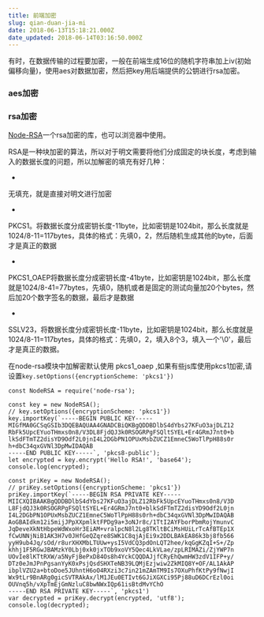 ```yaml
---
title: 前端加密
slug: qian-duan-jia-mi
date: 2018-06-13T15:18:21.000Z
date_updated: 2018-06-14T03:16:50.000Z
---
```


有时，在数据传输的过程要加密，一般在前端生成16位的随机字符串加上iv(初始偏移向量)，使用aes对数据加密，然后把key用后端提供的公钥进行rsa加密。

### aes加密

### rsa加密

[Node-RSA](https://github.com/rzcoder/node-rsa)一个rsa加密的库，也可以浏览器中使用。

RSA是一种块加密的算法，所以对于明文需要将他们分成固定的块长度，考虑到输入的数据长度的问题，所以加解密的填充有好几种：

- 
无填充，就是直接对明文进行加密

- 
PKCS1。将数据长度分成密钥长度-11byte，比如密钥是1024bit，那么长度就是1024/8-11=117bytes，具体的格式：先填0，2，然后随机生成其他的byte，后面才是真正的数据

- 
PKCS1_OAEP将数据长度分成密钥长度-41byte，比如密钥是1024bit，那么长度就是1024/8-41=77bytes，先填0，随机或者是固定的测试向量加20个bytes，然后加20个数字签名的数据，最后才是数据

- 
SSLV23，将数据长度分成密钥长度-11byte，比如密钥是1024bit，那么长度就是1024/8-11=117bytes，具体的格式：先填0，2，填入8个3，填入一个'\0'，最后才是真正的数据。

在node-rsa模块中加解密默认使用 pkcs1_oaep ,如果有些js库使用pkcs1加密,请设置`key.setOptions({encryptionScheme: 'pkcs1'}) `

    const NodeRSA = require('node-rsa');
    
    const key = new NodeRSA();
    // key.setOptions({encryptionScheme: 'pkcs1'}) 
    key.importKey(`-----BEGIN PUBLIC KEY-----
    MIGfMA0GCSqGSIb3DQEBAQUAA4GNADCBiQKBgQDDBDlbS4dYbs27KFuO3ajDLZ12
    RbFk5UpcEYuoTHmxs0n8/V3DL8FjdQJ3k0RSOGRPgFSQltSYEL+Er4GRmJ7nt0+b
    lkSdFTmTZ2disYD9Odf2L0jnI4L2DGbPN1OPUxMsbZUCZ1EmneC5WoTlPpH88s0r
    h+dbC34qxGVNl3DpMwIDAQAB
    -----END PUBLIC KEY-----`, 'pkcs8-public');
    let encrypted = key.encrypt('Hello RSA!', 'base64');
    console.log(encrypted);
    
    const priKey = new NodeRSA();
    // priKey.setOptions({encryptionScheme: 'pkcs1'}) 
    priKey.importKey(`-----BEGIN RSA PRIVATE KEY-----
    MIICXQIBAAKBgQDDBDlbS4dYbs27KFuO3ajDLZ12RbFk5UpcEYuoTHmxs0n8/V3D
    L8FjdQJ3k0RSOGRPgFSQltSYEL+Er4GRmJ7nt0+blkSdFTmTZ2disYD9Odf2L0jn
    I4L2DGbPN1OPUxMsbZUCZ1EmneC5WoTlPpH88s0rh+dbC34qxGVNl3DpMwIDAQAB
    AoGBAIdkm12i5mijJPpXXpmlktFPDg9a+3oNJr8c/1TtI2AYFborPbmRojYmunvC
    JqDeveXkNtHbpeWdWxoHr3EiAM+vralpcN8l2Lg8TKltBCiMsHUiLrTcAfBTEp1X
    fCwUNNjNiB1AK3H7v0JHfGeQZqre8SWK1C8qjAjEi9x2DDLBAkEA86k3bj8fb566
    yyH9ub4Jq/sOd/r8urXHXMbLTUUw+ysI5VdCQ3pdOnLQT2hee/kqGgKZqI+S+/Zp
    khhj1F5RGwJBAMzkY0Lbj0xk0jxTOb9xoVY5Qec4LkVLae/zpLRIMAZi/ZjYWP7n
    UOvIe8lKTtRXW/a5NyFjBePxD84Os8h4YckCQQDAJjfCRyEhQwmHW3zdV1IFP+y/
    DTz0eJmJPnPgsanYyK0xPsjQsdSHXTeNB39LQMjEzjwiw2ZkMIQ8Y+OF/AL1AkAP
    ibplVZU2a+btoDoe5JUhntH6oO4RXzi3c7in21mZAmTM9Is7OXuPhfKtPy9fNwjI
    Wx9tLr9BnARg0gicSVTRAkAx/lM1JEu0ETIvt6GJiXGXCi95Pj88uD6DCrEzl0oi
    OUVnq5h/vXpTmEjGmNzluC8bwNWxIQp61isBtdMvYChO
    -----END RSA PRIVATE KEY-----`, 'pkcs1')
    var decrypted = priKey.decrypt(encrypted, 'utf8');
    console.log(decrypted);
    
